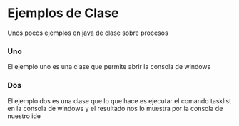 # Ejemplos de Clase

Unos pocos ejemplos en java de clase sobre procesos

### Uno

El ejemplo uno es una clase que permite abrir la consola de windows 

### Dos

El ejemplo dos es una clase que lo que hace es ejecutar el comando tasklist en la consola de windows y el
resultado nos lo muestra por la consola de nuestro ide

### 

